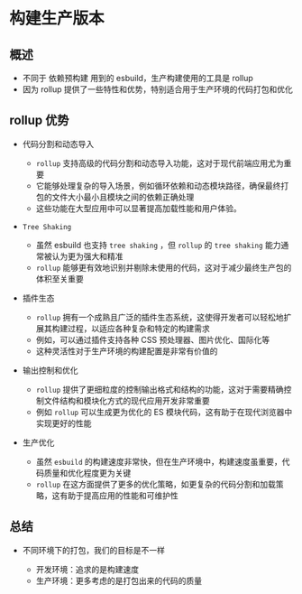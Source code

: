 # 构建生产版本

## 概述

+ 不同于 依赖预构建 用到的 esbuild，生产构建使用的工具是 rollup
+ 因为 rollup 提供了一些特性和优势，特别适合用于生产环境的代码打包和优化

## rollup 优势

+ 代码分割和动态导入

  + `rollup` 支持高级的代码分割和动态导入功能，这对于现代前端应用尤为重要
  + 它能够处理复杂的导入场景，例如循环依赖和动态模块路径，确保最终打包的文件大小最小且模块之间的依赖正确处理
  + 这些功能在大型应用中可以显著提高加载性能和用户体验。

+ `Tree Shaking`

  + 虽然 esbuild 也支持 `tree shaking` ，但 `rollup` 的 `tree shaking` 能力通常被认为更为强大和精准
  + `rollup` 能够更有效地识别并剔除未使用的代码，这对于减少最终生产包的体积至关重要

+ 插件生态

  + `rollup` 拥有一个成熟且广泛的插件生态系统，这使得开发者可以轻松地扩展其构建过程，以适应各种复杂和特定的构建需求
  + 例如，可以通过插件支持各种 CSS 预处理器、图片优化、国际化等
  + 这种灵活性对于生产环境的构建配置是非常有价值的

+ 输出控制和优化

  + `rollup` 提供了更细粒度的控制输出格式和结构的功能，这对于需要精确控制文件结构和模块化方式的现代应用开发非常重要
  + 例如 `rollup` 可以生成更为优化的 ES 模块代码，这有助于在现代浏览器中实现更好的性能

+ 生产优化

  + 虽然 `esbuild` 的构建速度非常快，但在生产环境中，构建速度虽重要，代码质量和优化程度更为关键
  + `rollup` 在这方面提供了更多的优化策略，如更复杂的代码分割和加载策略，这有助于提高应用的性能和可维护性

## 总结

+ 不同环境下的打包，我们的目标是不一样

  + 开发环境：追求的是构建速度
  + 生产环境：更多考虑的是打包出来的代码的质量
